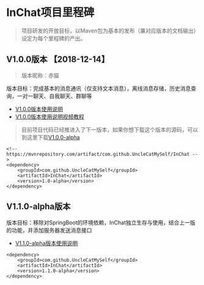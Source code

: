 # InChat项目里程碑

> 项目研发的开放目标，以Maven包为基本的发布（兼对应版本的文档输出）设定为每个里程碑的产出。

## V1.0.0版本 【2018-12-14】

> 版本昵称：赤猫

版本目标：完成基本的消息通讯（仅支持文本消息），离线消息存储，历史消息查询，一对一聊天、自我聊天、群聊等

* [V1.0.0版本使用说明](doc/version/v1.0.0.md)
* [V1.0.0版本使用说明视频教程](https://v.qq.com/x/page/i0813oy0lov.html)

> 目前项目代码已经推进入了下一版本，如果你想下载这个版本的源码，可以到这里下载[V1.0.0-alpha](https://github.com/UncleCatMySelf/InChat/releases/tag/V1.0.0-alpha)

```
<!-- https://mvnrepository.com/artifact/com.github.UncleCatMySelf/InChat -->
<dependency>
    <groupId>com.github.UncleCatMySelf</groupId>
    <artifactId>InChat</artifactId>
    <version>1.0-alpha</version>
</dependency>
```

## V1.1.0-alpha版本

版本目标：移除对SpringBoot的环境依赖，InChat独立生存与使用，结合上一版的功能，并添加服务器发送消息接口

* [V1.1.0-alpha版本使用说明](https://unclecatmyself.github.io/2018/12/21/InChatV1.1.0%E7%89%88%E6%9C%AC%E4%BD%BF%E7%94%A8%E8%AF%B4%E6%98%8E/)

```
<dependency>
    <groupId>com.github.UncleCatMySelf</groupId>
    <artifactId>InChat</artifactId>
    <version>1.1.0-alpha</version>
</dependency>
```

